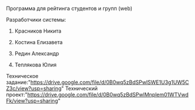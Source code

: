 
Программа для рейтинга студентов и групп (web)


Разработчики системы:

1. Красников Никита

2. Костина Елизавета

3. Редин Александр

4. Теплякова Юлия


Техническое задание:"https://drive.google.com/file/d/0B0wq5zBdSPwlSWE1U3g1UW5CZ3c/view?usp=sharing"
Технический проект:"https://drive.google.com/file/d/0B0wq5zBdSPwlMnplem01WTVwdFk/view?usp=sharing"
